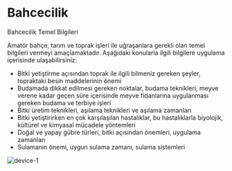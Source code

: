 # Bahcecilik
Bahcecilik Temel Bilgileri

Amatör bahçe, tarım ve toprak işleri ile uğraşanlara gerekli olan temel bilgileri vermeyi amaçlamaktadır. Aşağıdaki konularla ilgili bilgilere uygulama içerisinde ulaşabilirsiniz:

* Bitki yetiştirme açısından toprak ile ilgili bilmeniz gereken şeyler, topraktaki besin maddelerinin önemi
* Budamada dikkat edilmesi gereken noktalar, budama teknikleri, meyve verene kadar geçen süre içerisinde meyve fidanlarına uygulanması gereken budama ve terbiye işleri
* Bitki üretim teknikleri, aşılama teknikleri ve aşılama zamanları
* Bitki yetiştirirken en çok karşılaşılan hastalıklar, bu hastalıklarla biyolojik, kültürel ve kimyasal mücadele yöntemleri
* Doğal ve yapay gübre türleri, bitki açısından önemleri, uygulama zamanları
* Sulamanın önemi, uygun sulama zamanı, sulama sistemleri

![device-1](https://cloud.githubusercontent.com/assets/13929496/23023863/27c8c72e-f460-11e6-978d-845ff51ea1f6.png)
